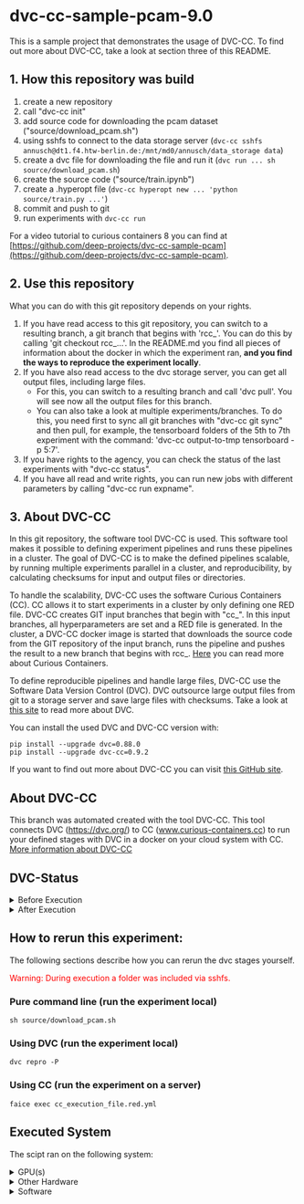 # dvc-cc-sample-pcam-9.0
This is a sample project that demonstrates the usage of DVC-CC. To find out more about DVC-CC, take a look at section three of this README.

## 1. How this repository was build

1. create a new repository
2. call "dvc-cc init"
3. add source code for downloading the pcam dataset ("source/download_pcam.sh")
4. using sshfs to connect to the data storage server (`dvc-cc sshfs annusch@dt1.f4.htw-berlin.de:/mnt/md0/annusch/data_storage data`)
5. create a dvc file for downloading the file and run it (`dvc run ... sh source/download_pcam.sh`)
6. create the source code ("source/train.ipynb")
7. create a .hyperopt file (`dvc-cc hyperopt new ... 'python source/train.py ...'`)
8. commit and push to git
9. run experiments with `dvc-cc run`

For a video tutorial to curious containers 8 you can find at [https://github.com/deep-projects/dvc-cc-sample-pcam](https://github.com/deep-projects/dvc-cc-sample-pcam).

## 2. Use this repository

What you can do with this git repository depends on your rights.

1. If you have read access to this git repository, you can switch to a resulting branch, a git branch that begins with 'rcc_'. You can do this by calling 'git checkout rcc_...'. In the README.md you find all pieces of information about the docker in which the experiment ran, **and you find the ways to reproduce the experiment locally**.
2. If you have also read access to the dvc storage server, you can get all output files, including large files.
    - For this, you can switch to a resulting branch and call 'dvc pull'. You will see now all the output files for this branch.
    - You can also take a look at multiple experiments/branches. To do this, you need first to sync all git branches with "dvc-cc git sync" and then pull, for example, the tensorboard folders of the 5th to 7th experiment with the command: 'dvc-cc output-to-tmp tensorboard -p 5:7'.
3. If you have rights to the agency, you can check the status of the last experiments with "dvc-cc status".
4. If you have all read and write rights, you can run new jobs with different parameters by calling "dvc-cc run expname".

## 3. About DVC-CC

In this git repository, the software tool DVC-CC is used. This software tool makes it possible to defining experiment pipelines and runs these pipelines in a cluster. The goal of DVC-CC is to make the defined pipelines scalable, by running multiple experiments parallel in a cluster, and reproducibility, by calculating checksums for input and output files or directories.

To handle the scalability, DVC-CC uses the software Curious Containers (CC). CC allows it to start experiments in a cluster by only defining one RED file. DVC-CC creates GIT input branches that begin with "cc_". In this input branches, all hyperparameters are set and a RED file is generated. In the cluster, a DVC-CC docker image is started that downloads the source code from the GIT repository of the input branch, runs the pipeline and pushes the result to a new branch that begins with rcc_. [Here](https://www.curious-containers.cc) you can read more about Curious Containers.

To define reproducible pipelines and handle large files, DVC-CC use the Software Data Version Control (DVC). DVC outsource large output files from git to a storage server and save large files with checksums. Take a look at [this site](https://dvc.org/) to read more about DVC.

You can install the used DVC and DVC-CC version with:

```
pip install --upgrade dvc=0.88.0
pip install --upgrade dvc-cc=0.9.2
```

If you want to find out more about DVC-CC you can visit [this GitHub site](https://github.com/deep-projects/dvc-cc/tree/master/dvc-cc).

## About DVC-CC
This branch was automated created with the tool DVC-CC. This tool connects DVC (https://dvc.org/) to CC (www.curious-containers.cc) to run your defined stages with DVC in a docker on your cloud system with CC. [More information about DVC-CC](https://github.com/deep-projects/dvc-cc)

## DVC-Status


<details><summary>Before Execution</summary>
<p>

```
Data and pipelines are up to date.

```

</p>
</details>




<details><summary>After Execution</summary>
<p>

```
Data and pipelines are up to date.

```

</p>
</details>



## How to rerun this experiment:
The following sections describe how you can rerun the dvc stages yourself.


<span style="color:red">Warning: During execution a folder was included via sshfs.</span>


### Pure command line (run the experiment local)
```
sh source/download_pcam.sh

```
### Using DVC (run the experiment local)
```
dvc repro -P
```
### Using CC (run the experiment on a server)
```
faice exec cc_execution_file.red.yml
```
## Executed System
The scipt ran on the following system:


<details><summary>GPU(s)</summary>
<p>

```
                          name    memory.total [MiB]
====================================================
           GeForce GTX 1080 Ti             11175 MiB

```

</p>
</details>




<details><summary>Other Hardware</summary>
<p>

```
H/W path            Device  Class       Description
===================================================
/0/0                        memory      62GiB System memory
/0/1                        processor   AMD Ryzen 7 1800X Eight-Core Processor

```

</p>
</details>




<details><summary>Software</summary>
<p>

```
Package                Version        
---------------------- ---------------
absl-py                0.9.0          
ansiwrap               0.8.4          
appdirs                1.4.3          
asn1crypto             0.24.0         
astunparse             1.6.3          
atpublic               1.0            
attrs                  19.3.0         
backcall               0.1.0          
bcrypt                 3.1.7          
black                  19.10b0        
bleach                 3.1.1          
cachetools             4.0.0          
certifi                2019.11.28     
cffi                   1.14.0         
chardet                3.0.4          
click                  7.1.1          
cloudpickle            1.3.0          
colorama               0.4.3          
configobj              5.0.6          
cryptography           2.8            
cycler                 0.10.0         
decorator              4.4.2          
defusedxml             0.6.0          
distro                 1.4.0          
dvc                    0.88.0         
dvc-cc-agent           0.9.6          
dvc-cc-connector       0.8.1          
entrypoints            0.3            
flatten-json           0.1.7          
flufl.lock             3.2            
funcy                  1.14           
future                 0.18.2         
gast                   0.3.3          
gitdb                  4.0.2          
GitPython              3.1.0          
google-auth            1.11.2         
google-auth-oauthlib   0.4.1          
google-pasta           0.1.8          
grandalf               0.6            
grpcio                 1.27.2         
h5py                   2.10.0         
humanize               2.0.0          
idna                   2.6            
importlib-metadata     1.5.0          
inflect                3.0.2          
ipykernel              5.1.4          
ipython                7.13.0         
ipython-genutils       0.2.0          
ipywidgets             7.5.1          
jedi                   0.16.0         
Jinja2                 2.11.1         
joblib                 0.14.1         
jsonpath-ng            1.5.1          
jsonschema             3.2.0          
jupyter                1.0.0          
jupyter-client         6.0.0          
jupyter-console        6.1.0          
jupyter-core           4.6.3          
Keras-Preprocessing    1.1.0          
keyring                10.6.0         
keyrings.alt           3.0            
kiwisolver             1.1.0          
Markdown               3.2.1          
MarkupSafe             1.1.1          
matplotlib             3.2.0          
mistune                0.8.4          
nanotime               0.5.2          
nbclient               0.1.0          
nbconvert              5.6.1          
nbformat               5.0.4          
networkx               2.3            
notebook               6.0.3          
numpy                  1.18.1         
oauthlib               3.1.0          
opt-einsum             3.2.0          
packaging              20.3           
pandas                 1.0.2          
pandocfilters          1.4.2          
papermill              2.0.0          
paramiko               2.7.1          
parso                  0.6.2          
pathspec               0.7.0          
pexpect                4.8.0          
pickleshare            0.7.5          
Pillow                 7.0.0          
pip                    20.0.2         
ply                    3.11           
prometheus-client      0.7.1          
prompt-toolkit         3.0.4          
protobuf               3.11.3         
ptyprocess             0.6.0          
pyasn1                 0.4.8          
pyasn1-modules         0.2.8          
pycparser              2.20           
pycrypto               2.6.1          
pydot                  1.4.1          
Pygments               2.6.1          
pygobject              3.26.1         
pygtrie                2.3.2          
pyjson                 1.3.0          
PyNaCl                 1.3.0          
pyparsing              2.4.6          
pyrsistent             0.15.7         
python-apt             1.6.5+ubuntu0.2
python-dateutil        2.8.0          
pytz                   2019.3         
pyxdg                  0.25           
PyYAML                 5.1.2          
pyzmq                  19.0.0         
qtconsole              4.7.1          
QtPy                   1.9.0          
red-connector-ssh      1.2            
regex                  2020.2.20      
requests               2.23.0         
requests-oauthlib      1.3.0          
rsa                    4.0            
ruamel.yaml            0.16.10        
ruamel.yaml.clib       0.2.0          
scikit-learn           0.22.2.post1   
scipy                  1.4.1          
scp                    0.13.2         
seaborn                0.10.0         
SecretStorage          2.3.1          
Send2Trash             1.5.0          
setuptools             46.0.0         
shortuuid              1.0.1          
six                    1.14.0         
sklearn                0.0            
smmap                  3.0.1          
tenacity               6.1.0          
tensorboard            2.1.1          
tensorflow-estimator   2.1.0          
tensorflow-gpu         2.2.0rc0       
tensorflow-probability 0.9.0          
termcolor              1.1.0          
terminado              0.8.3          
testpath               0.4.4          
texttable              1.6.2          
textwrap3              0.9.2          
toml                   0.10.0         
torch                  1.4.0          
torchvision            0.5.0          
tornado                6.0.4          
tqdm                   4.43.0         
traitlets              4.3.3          
treelib                1.6.1          
typed-ast              1.4.1          
urllib3                1.25.8         
voluptuous             0.11.7         
wcwidth                0.1.8          
webencodings           0.5.1          
Werkzeug               1.0.0          
wheel                  0.30.0         
widgetsnbextension     3.5.1          
wrapt                  1.12.1         
zc.lockfile            2.0            
zipp                   3.1.0          

```

</p>
</details>


